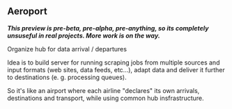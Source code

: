Aeroport
--------

***This preview is pre-beta, pre-alpha, pre-anything, so its completely unsuseful in real projects. 
More work is on the way.*** 

Organize hub for data arrival / departures

Idea is to build server for running scraping jobs from multiple sources and input formats (web sites,
data feeds, etc...), adapt data and deliver it further to destinations (e. g. processing queues).

So it's like an airport where each airline "declares" its own arrivals, destinations and transport,
while using common hub insfrastructure.
